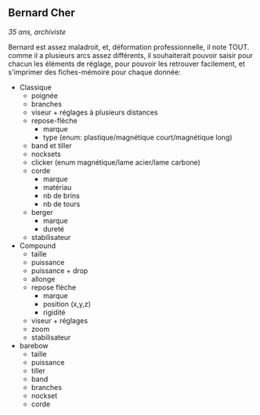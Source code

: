 ## Bernard Cher

_35 ans, archiviste_

Bernard est assez maladroit, et, déformation professionnelle, il note TOUT. comme il a plusieurs arcs assez différents, il souhaiterait pouvoir saisir pour chacun les éléments de réglage, pour pouvoir les retrouver facilement, et s'imprimer des fiches-mémoire pour chaque donnée:

- Classique
    * poignée
    * branches
    * viseur + réglages à plusieurs distances
    * repose-flèche
        - marque
        - type (enum: plastique/magnétique court/magnétique long)
    * band et tiller
    * nocksets
    * clicker (enum magnétique/lame acier/lame carbone)
    * corde
        - marque
        - matériau
        - nb de brins
        - nb de tours
    * berger
        - marque
        - dureté
    * stabilisateur
- Compound
    * taille
    * puissance
    * puissance + drop
    * allonge
    * repose flèche
        - marque
        - position (x,y,z)
        - rigidité
    * viseur + réglages
    * zoom
    * stabilisateur
- barebow
    * taille
    * puissance
    * tiller
    * band
    * branches
    * nockset
    * corde
